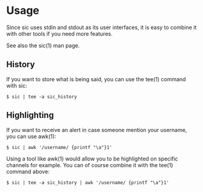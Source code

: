 Usage
=====

Since sic uses stdin and stdout as its user interfaces, it is easy to combine
it with other tools if you need more features.

See also the sic(1) man page.


History
-------

If you want to store what is being said, you can use the tee(1) command with
sic:

	$ sic | tee -a sic_history


Highlighting
------------
If you want to receive an alert in case someone mention your username, you can
use awk(1):

	$ sic | awk '/username/ {printf "\a"}1'

Using a tool like awk(1) would allow you to be highlighted on specific channels
for example. You can of course combine it with the tee(1) command above:

	$ sic | tee -a sic_history | awk '/username/ {printf "\a"}1'
